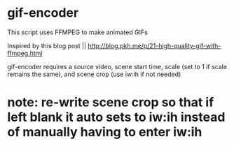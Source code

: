 # gif-encoder

This script uses FFMPEG to make animated GIFs

Inspired by this blog post || http://blog.pkh.me/p/21-high-quality-gif-with-ffmpeg.html

gif-encoder requires a source video, scene start time, scale (set to 1 if scale remains the same), and scene crop (use iw:ih if not needed)

# note: re-write scene crop so that if left blank it auto sets to iw:ih instead of manually having to enter iw:ih
